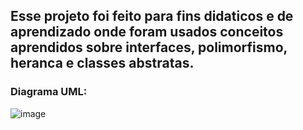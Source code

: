 ## Esse projeto foi feito para fins didaticos e de aprendizado onde foram usados conceitos aprendidos sobre interfaces, polimorfismo, heranca e classes abstratas.
### Diagrama UML:
![image](https://github.com/gabpesouza/ProjetoSeguradora/assets/107487424/f6978498-2af5-4daa-986d-427a5c499000)
